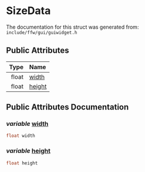 SizeData
===================================


The documentation for this struct was generated from: `include/ffw/gui/guiwidget.h`



## Public Attributes

| Type | Name |
| -------: | :------- |
|  float | [width](#259dc7fa) |
|  float | [height](#3ee08c7d) |


## Public Attributes Documentation

### _variable_ <a id="259dc7fa" href="#259dc7fa">width</a>

```cpp
float width
```



### _variable_ <a id="3ee08c7d" href="#3ee08c7d">height</a>

```cpp
float height
```





